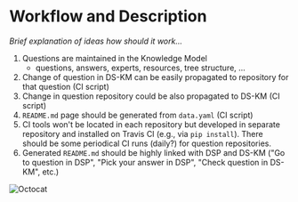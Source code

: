 # Workflow and Description

*Brief explanation of ideas how should it work...*

1. Questions are maintained in the Knowledge Model
   * questions, answers, experts, resources, tree structure, ...
2. Change of question in DS-KM can be easily propagated to repository for that question (CI script)
3. Change in question repository could be also propagated to DS-KM (CI script)
4. `README.md` page should be generated from `data.yaml` (CI script)
5. CI tools won't be located in each repository but developed in separate repository and installed on Travis CI (e.g., via `pip install`). There should be some periodical CI runs (daily?) for question repositories.
6. Generated `README.md` should be highly linked with DSP and DS-KM ("Go to question in DSP", "Pick your answer in DSP", "Check question in DS-KM", etc.)

![Octocat](../../raw/master/resources/Octocat.png)
